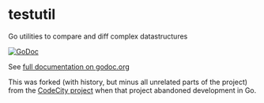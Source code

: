 # testutil
Go utilities to compare and diff complex datastructures

[![GoDoc](https://godoc.org/github.com/cpcallen/testutil?status.svg)](https://godoc.org/github.com/cpcallen/testutil)

See [full documentation on
godoc.org](https://godoc.org/github.com/cpcallen/testutil)

This was forked (with history, but minus all unrelated parts of the
project) from the [CodeCity
project](https://github.com/neilFraser/CodeCity/) when that project
abandoned development in Go.
